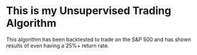 <h1>This is my Unsupervised Trading Algorithm</h1>

This algorithm has been backtested to trade on the S&P 500 and has shown results of even having a 25%+ return rate.
